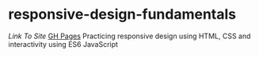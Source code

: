 # responsive-design-fundamentals
_Link To Site_ [GH Pages](https://dgray0229.github.io/responsive-design-fundamentals/)
Practicing responsive design using HTML, CSS and interactivity using ES6 JavaScript
